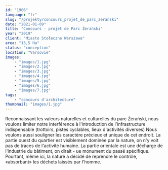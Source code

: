 ```yaml
---
id: "1906"
language: "fr"
slug: "/projekty/concours_projet_de_parc_zeranski"
date: "2021-01-09"
title: "Concours - projet de Parc Żerański"
year: "2019"
client: "Miasto Stołeczne Warszawa"
area: "13,5 Ha"
status: "conception"
location: "Varsovie"
images: 
    - "images/1.jpg"
    - "images/2.jpg"
    - "images/3.jpg"
    - "images/4.jpg"    
    - "images/5.jpg"    
    - "images/6.jpg"    
    - "images/7.jpg"    
tags: 
    - "concours d'architecture"
thumbnail: "images/1.jpg"
---
```

Reconnaissant les valeurs naturelles et culturelles du parc Żerański, nous voulons limiter notre interférence à&nbsp;l'introduction de l'infrastructure indispensable (trottoirs, pistes cyclables, lieux d'activités diverses) Nous voulons aussi souligner les caractère précieux et unique de cet endroit. La partie ouest du quartier est visiblement dominée par la nature, on n'y voit pas de traces de l'activité humaine. La partie orientale est une décharge de l'industrie du bâtiment, on dirait - ue monument du passé spécifique. Pourtant, même ici, la nature a décidé de reprendre le contrôle, «absorbant»  les déchets laissés par l'homme.
